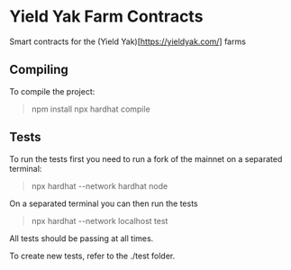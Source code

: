 # Yield Yak Farm Contracts
Smart contracts for the (Yield Yak)[https://yieldyak.com/] farms

## Compiling
To compile the project:
> npm install
> npx hardhat compile

## Tests

To run the tests first you need to run a fork of the mainnet on a separated terminal:
> npx hardhat --network hardhat node

On a separated terminal you can then run the tests
> npx hardhat --network localhost test

All tests should be passing at all times.

To create new tests, refer to the ./test folder.
